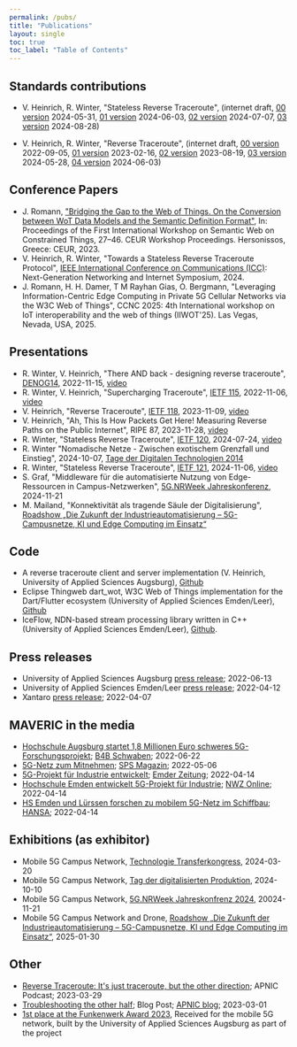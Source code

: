 ```yaml
---
permalink: /pubs/
title: "Publications"
layout: single
toc: true
toc_label: "Table of Contents"
---
```


## Standards contributions

* V. Heinrich, R. Winter, "Stateless Reverse Traceroute", 
(internet draft,  [00 version](https://datatracker.ietf.org/doc/html/draft-heiwin-intarea-reverse-traceroute-stateless-00) 2024-05-31,
[01 version](https://datatracker.ietf.org/doc/html/draft-heiwin-intarea-reverse-traceroute-stateless-01) 2024-06-03,
[02 version](https://datatracker.ietf.org/doc/html/draft-heiwin-intarea-reverse-traceroute-stateless-02) 2024-07-07,
[03 version](https://datatracker.ietf.org/doc/html/draft-heiwin-intarea-reverse-traceroute-stateless-03) 2024-08-28)

* V. Heinrich, R. Winter, "Reverse Traceroute", 
(internet draft, [00 version](https://datatracker.ietf.org/doc/html/draft-heiwin-intarea-reverse-traceroute-00) 2022-09-05,
[01 version](https://datatracker.ietf.org/doc/html/draft-heiwin-intarea-reverse-traceroute-01) 2023-02-16,
[02 version](https://datatracker.ietf.org/doc/html/draft-heiwin-intarea-reverse-traceroute-02) 2023-08-19,
[03 version](https://datatracker.ietf.org/doc/html/draft-heiwin-intarea-reverse-traceroute-03) 2024-05-28,
[04 version](https://datatracker.ietf.org/doc/html/draft-heiwin-intarea-reverse-traceroute-04) 2024-06-03)

## Conference Papers

* J. Romann, ["Bridging the Gap to the Web of Things. On the Conversion between WoT Data Models and the Semantic Definition Format"](https://ceur-ws.org/Vol-3412/#paper3), In: Proceedings of the First International Workshop on Semantic Web on Constrained Things, 27–46. CEUR Workshop Proceedings. Hersonissos, Greece: CEUR, 2023.
* V. Heinrich, R. Winter, "Towards a Stateless Reverse Traceroute Protocol", [IEEE International Conference on Communications (ICC)](https://icc2024.ieee-icc.org/): Next-Generation Networking and Internet Symposium, 2024.
* J. Romann, H. H. Damer, T M  Rayhan Gias, O. Bergmann, "Leveraging Information-Centric Edge Computing in Private 5G Cellular Networks via the W3C Web of Things", CCNC 2025: 4th International workshop on IoT interoperability and the web of things (IIWOT'25). Las Vegas, Nevada, USA, 2025.

## Presentations

* R. Winter, V. Heinrich, "There AND back - designing reverse traceroute", [DENOG14](https://www.denog.de/de/meetings/denog14/index.html), 2022-11-15, [video](https://www.youtube.com/watch?v=Y7NtqLEtgjU)
* R. Winter, V. Heinrich, "Supercharging Traceroute", [IETF 115](https://datatracker.ietf.org/meeting/115/materials/slides-115-hotrfc-sessa-5-supercharging-traceroute), 2022-11-06, [video](https://www.youtube.com/watch?v=j0TLYpvK4NQ&t=1460s)
* V. Heinrich, "Reverse Traceroute", [IETF 118](https://datatracker.ietf.org/meeting/118/materials/slides-118-intarea-reverse-traceroute), 2023-11-09, [video](https://youtu.be/w7K_BT1UB1Q?feature=shared&t=2660)
* V. Heinrich, "Ah, This Is How Packets Get Here! Measuring Reverse Paths on the Public Internet", RIPE 87, 2023-11-28, [video](https://ripe87.ripe.net/archives/video/1173/)
* R. Winter, "Stateless Reverse Traceroute", [IETF 120](https://datatracker.ietf.org/meeting/120/materials/slides-120-intarea-stateless-reverse-traceroute), 2024-07-24, [video](https://www.youtube.com/watch?v=OGE5onPY7NM&t=2507s)
* R. Winter "Nomadische Netze - Zwischen exotischem Grenzfall und Einstieg", 2024-10-07, [Tage der Digitalen Technologien 2014](https://www.bmwk.de/Redaktion/DE/Veranstaltungen/2024/tage-der-digitalen-technologien-2024.html)
* R. Winter, "Stateless Reverse Traceroute", [IETF 121](https://datatracker.ietf.org/meeting/121/materials/slides-121-intarea-stateless-reverse-traceroute-00), 2024-11-06, [video](https://youtu.be/kQvBFVUzuUI?t=2541)
* S. Graf, "Middleware für die automatisierte Nutzung von Edge-Ressourcen in Campus-Netzwerken", [5G.NRWeek Jahreskonferenz](https://5g.nrw/5g-nrweek-2024-jahreskonferenz/), 2024-11-21
* M. Mailand, "Konnektivität als tragende Säule der Digitalisierung", [Roadshow „Die Zukunft der Industrieautomatisierung – 5G-Campusnetze, KI und Edge Computing im Einsatz“](https://www.digitale-technologien.de/DT/Redaktion/DE/Kurzmeldungen/Aktuelles/2024/FDT/20241126_Stuttgart_Arena2036.html)

## Code

* A reverse traceroute client and server implementation (V. Heinrich, University of Applied Sciences Augsburg), [Github](https://github.com/hsanet/reverse-traceroute)
* Eclipse Thingweb dart_wot, W3C Web of Things implementation for the Dart/Flutter ecosystem (University of Applied Sciences Emden/Leer), [Github](https://github.com/eclipse-thingweb/dart_wot)
* IceFlow, NDN-based stream processing library written in C++ (University of Applied Sciences Emden/Leer), [Github](https://github.com/hsel-netsys/iceflow).

## Press releases

* University of Applied Sciences Augsburg [press release](/assets/pdf/HSA_PM_BMWK-Projekt_MAVERIC.pdf); 2022-06-13
* University of Applied Sciences Emden/Leer [press release](https://www.hs-emden-leer.de/en/generic-pages/article?tx_news_pi1%5Baction%5D=detail&tx_news_pi1%5Bcontroller%5D=News&tx_news_pi1%5Bnews%5D=5761&cHash=6b9f34a3f835e83149b4bf6577154fb9); 2022-04-12
* Xantaro [press release](https://www.xantaro.net/bmwk-projekt-maveric-fuer-erleichterten-einsatz-von-5g-im-unternehmensnetz/); 2022-04-07

## MAVERIC in the media

* [Hochschule Augsburg startet 1,8 Millionen Euro schweres 5G-Forschungsprojekt](https://www.b4bschwaben.de/b4b-nachrichten/augsburg_artikel,-hochschule-augsburg-startet-18-millionen-euro-schweres-5gforschungsprojekt-_arid,267327.html); [B4B Schwaben](https://www.b4bschwaben.de/); 2022-06-22
* [5G-Netz zum Mitnehmen](https://www.sps-magazin.de/wireless-mobilfunk/5g-netz-zum-mitnehmen/); [SPS Magazin](https://www.sps-magazin.de); 2022-05-06
* [5G-Projekt für Industrie entwickelt](/assets/pdf/2022-04-14_Emder_Zeitung_-_14-04-2022_print.pdf); [Emder Zeitung](https://www.emderzeitung.de/); 2022-04-14
* [Hochschule Emden entwickelt 5G-Projekt für Industrie](https://www.nwzonline.de/plus-emden/emden-digitalisierung-hochschule-emden-entwickelt-5g-projekt-fuer-industrie-projekt-maveric_a_51,6,4229545147.html); [NWZ Online](https://www.nwzonline.de/); 2022-04-14
* [HS Emden und Lürssen forschen zu mobilem 5G-Netz im Schiffbau](https://hansa-online.de/2022/04/featured/193913/hs-emden-und-luerssen-forschen-zu-mobilem-5g-netz-im-schiffbau/); [HANSA](https://hansa-online.de/); 2022-04-14

## Exhibitions (as exhibitor)

* Mobile 5G Campus Network, [Technologie Transferkongress](https://www.tha.de/itw/technologietransfer/Technologietransfer-Kongress-2024.html), 2024-03-20
* Mobile 5G Campus Network, [Tag der digitalisierten Produktion](https://www.augsburg.tv/mediathek/video/ausbau-an-digitalisierter-produktion-soll-wirtschaft-ankurbeln/), 2024-10-10
* Mobile 5G Campus Network, [5G.NRWeek Jahreskonfrenz 2024](https://5g.nrw/5g-nrweek-2024-jahreskonferenz/), 20024-11-21
* Mobile 5G Campus Network and Drone, [Roadshow „Die Zukunft der Industrieautomatisierung – 5G-Campusnetze, KI und Edge Computing im Einsatz“](https://www.digitale-technologien.de/DT/Redaktion/DE/Kurzmeldungen/Aktuelles/2024/FDT/20241126_Stuttgart_Arena2036.html), 2025-01-30

## Other

* [Reverse Traceroute: It's just traceroute, but the other direction](https://blubrry.com/ping_podcast/94883480/reverse-traceroute-its-just-traceroute-but-the-other-direction/); APNIC Podcast; 2023-03-29
* [Troubleshooting the other half](https://blog.apnic.net/2023/03/01/troubleshooting-the-other-half/); Blog Post; [APNIC blog](https://blog.apnic.net/); 2023-03-01
* [1st place at the Funkenwerk Award 2023](https://www.tha.de/HSA-funkenwerk/Ausgezeichnet-Funkenwerk-Award-fuer-innovative-Gruendungsideen.html), Received for the mobile 5G network, built by the University of Applied Sciences Augsburg as part of the project
